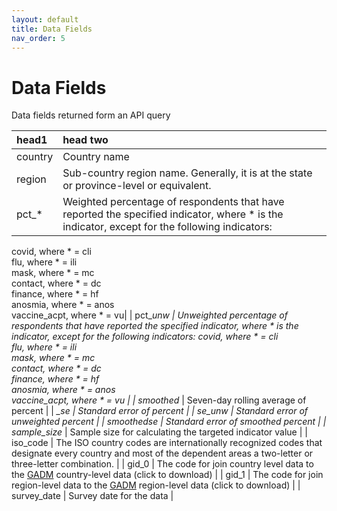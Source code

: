 ```yaml
---
layout: default
title: Data Fields
nav_order: 5
---
```


# Data Fields

Data fields returned form an API query

| head1        | head two          |
|:-------------|:------------------|
| country       | Country name     |
| region        | Sub-country region name. Generally, it is at the state or province-level or equivalent.   |
| pct_*         | Weighted percentage of respondents that have reported the specified indicator, where * is the indicator, except for the following indicators:  
covid, where * = cli  
flu, where * = ili  
mask, where * = mc  
contact, where * = dc  
finance, where * = hf  
anosmia, where * = anos  
vaccine_acpt, where * = vu|
| pct_*_unw     | Unweighted percentage of respondents that have reported the specified indicator, where * is the indicator, except for the following indicators:
covid, where * = cli  
flu, where * = ili  
mask, where * = mc  
contact, where * = dc  
finance, where * = hf  
anosmia, where * = anos  
vaccine_acpt, where * = vu |
| smoothed_*    | Seven-day rolling average of percent |
| *_se          | Standard error of percent   |
| *_se_unw      | Standard error of unweighted percent   |
| smoothed_*_se | Standard error of smoothed percent    |
| sample_size_* | Sample size for calculating the targeted indicator value   |
| iso_code      | The ISO country codes are internationally recognized codes that designate every country and most of the dependent areas a two-letter or three-letter combination.   |
| gid_0         | The code for join country level data to the [GADM](https://gadm.org) country-level data (click to download)   |
| gid_1         | The code for join region-level data to the [GADM](https://gadm.org) region-level data (click to download)  |
| survey_date   | Survey date for the data   |